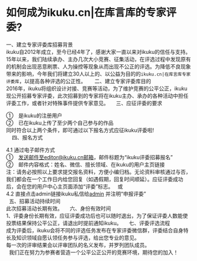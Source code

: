 # 如何成为ikuku.cn|在库言库的专家评委?



 一、建立专家评委库招募背景  
 ikuku自2012年成立，至今已经4年了，感谢大家一直以来对ikuku的信任与支持。15年以来，我们陆续承办、主办几次大小竞赛、征集活动，在评选过程中发现原有的机制会出现恶意刷票、人为操控等现象从而出现不公正的评选。为降低不良现象带来的影响，今年我们将建立30人以上的、以公益为目的的`ikuku.cn|在库言库专家评委库`，以提高各种评选的公正性。 
  
  
 二、建立专家评委库目的  
 2016年，ikuku将组织设计对接、竞赛等活动，为了维护竞赛的公平公正，ikuku现公开招募专家评委，此次招募到的专家将在ikuku主办、承办的各种活动中担任评委工作，或者针对特殊事件提供专家意见。
  
  
 三、应征评委的要求    
 
 ①　是ikuku的注册用户  
 ②　已在ikuku上传了至少两个自己参与的作品  
 同时符合以上两个条件，即可通过以下报名方式应征ikuku评委啦!   
  
  
 四、报名方式 
  
 4.1 通过电子邮件方式   
 ①　发送邮件至editor@ikuku.cn邮箱，邮件标题为“ikuku评委招募报名”  
 ②　邮件内容格式：姓名、微信、擅长领域、在ikuku的用户主页链接  
 注：请务必按照以上要求提交报名资料，方便小编归档。无论资料审核通过与否，我们都会在一个工作日内给您回复（如遇假期，回复时间顺延）。应征评委成功后，会在您的用户中心主页面添加“评委”标志。
  
 或  
 4.2 直接点击admin链接ikuku私信给[admin](http://www.ikuku.cn/user/1) 并注明“申报评委”  
  
 五、招募活动持续时间  
 此次招募活动长期有效。
  
  
 六、身份有效时间  
 1、评委身份长期有效，应征评委成功后也可以随时退出，为了保证评委人数能使投票结果保持公平公正，请退出时提前通知ikuku。
  
  
 七、评委评选流程  
 成为评委后，ikuku会将不同的评选任务发布在专家评委微信群，评委结合自身特长及知识领域自愿认领任务参与评选，给出您专业的意见。  
 每一次的评审结果会以评审团队的名义发布，并罗列团队成员。  
  
 我们正在努力为参赛者营造一个公平公正公开的竞赛环境，期待您的加入！
